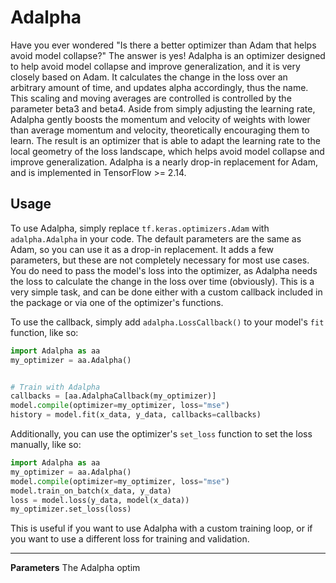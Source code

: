 Adalpha
=======

Have you ever wondered "Is there a better optimizer than Adam that helps avoid model collapse?"
The answer is yes! Adalpha is an optimizer designed to help avoid model collapse and improve generalization, and it is very closely based on Adam. 
It calculates the change in the loss over an arbitrary amount of time, and updates alpha accordingly, thus the name. 
This scaling and moving averages are controlled is controlled by the parameter beta3 and beta4. 
Aside from simply adjusting the learning rate, Adalpha gently boosts the momentum and velocity of weights with lower than average momentum and velocity, theoretically encouraging them to learn.
The result is an optimizer that is able to adapt the learning rate to the local geometry of the loss landscape, 
which helps avoid model collapse and improve generalization.
Adalpha is a nearly drop-in replacement for Adam, and is implemented in TensorFlow >= 2.14.

## Usage

To use Adalpha, simply replace `tf.keras.optimizers.Adam` with `adalpha.Adalpha` in your code. 
The default parameters are the same as Adam, so you can use it as a drop-in replacement.
It adds a few parameters, but these are not completely necessary for most use cases.
You do need to pass the model's loss into the optimizer, as Adalpha needs the loss to calculate the change in the loss over time (obviously).
This is a very simple task, and can be done either with a custom callback included in the package or via one of the optimizer's functions.

To use the callback, simply add `adalpha.LossCallback()` to your model's `fit` function, like so:
```python
import Adalpha as aa
my_optimizer = aa.Adalpha()


# Train with Adalpha
callbacks = [aa.AdalphaCallback(my_optimizer)]
model.compile(optimizer=my_optimizer, loss="mse")
history = model.fit(x_data, y_data, callbacks=callbacks)
```
Additionally, you can use the optimizer's `set_loss` function to set the loss manually, like so:
```python
import Adalpha as aa
my_optimizer = aa.Adalpha()
model.compile(optimizer=my_optimizer, loss="mse")
model.train_on_batch(x_data, y_data)
loss = model.loss(y_data, model(x_data))
my_optimizer.set_loss(loss)
```
This is useful if you want to use Adalpha with a custom training loop, or if you want to use a different loss for training and validation.

---
**Parameters**
The Adalpha optim